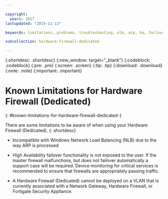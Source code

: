 ```yaml
---

copyright:
  years: 2017
lastupdated: "2019-11-13"

keywords: limitations, problems, troubleshooting, nlb, arp, ha, failover, vlan, gateway

subcollection: hardware-firewall-dedicated

---
```


{:shortdesc: .shortdesc}
{:new_window: target="_blank"}
{:codeblock: .codeblock}
{:pre: .pre}
{:screen: .screen}
{:tip: .tip}
{:download: .download}
{:note: .note}
{:important: .important}

# Known Limitations for Hardware Firewall (Dedicated)
{: #known-limitations-for-hardware-firewall-dedicated-}

There are some limitations to be aware of when using your Hardware Firewall (Dedicated).
{: shortdesc}

* Incompatible with Windows Network Load Balancing (NLB) due to the way ARP is processed

* High Availability failover functionality is not exposed to the user. If the master firewall malfunctions, but does not failover automatically a support case will be required. Device monitoring for critical services is recommended to ensure that firewalls are appropriately passing traffic.

* A Hardware Firewall (Dedicated) cannot be deployed on a VLAN that is currently associated with a Network Gateway, Hardware Firewall, or Fortigate Security Appliance.
